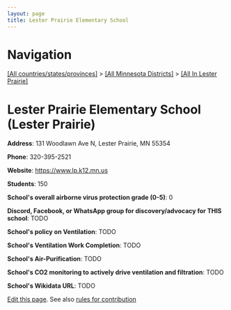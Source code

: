 ```yaml
---
layout: page
title: Lester Prairie Elementary School
---
```

# Navigation

[[All countries/states/provinces]](../../..) > [[All Minnesota Districts]](../..) > [[All In Lester Prairie]](..)

# Lester Prairie Elementary School (Lester Prairie)

**Address**: 131 Woodlawn Ave N, Lester Prairie, MN 55354

**Phone**: 320-395-2521

**Website**: <https://www.lp.k12.mn.us>

**Students**: 150

**School's overall airborne virus protection grade (0-5)**: 0

**Discord, Facebook, or WhatsApp group for discovery/advocacy for THIS school**: TODO

**School's policy on Ventilation**: TODO

**School's Ventilation Work Completion**: TODO

**School's Air-Purification**: TODO

**School's CO2 monitoring to actively drive ventilation and filtration**: TODO

**School's Wikidata URL**: TODO


[Edit this page](https://github.com/ventilate-schools/MN/edit/main/./Lester_Prairie/Lester_Prairie_Elementary_School.md). See also [rules for contribution](../../../contribution-rules/)